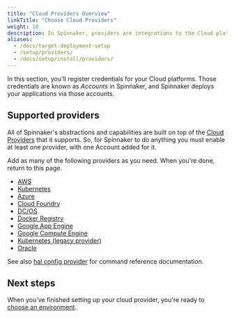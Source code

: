 ```yaml
---
title: "Cloud Providers Overview"
linkTitle: "Choose Cloud Providers"
weight: 10
description: In Spinnaker, providers are integrations to the Cloud platforms you deploy your applications to.
aliases:
  - /docs/target-deployment-setup
  - /setup/providers/
  - /docs/setup/install/providers/
---
```


In this section, you'll register credentials for your Cloud platforms. Those
credentials are known as *Accounts* in Spinnaker, and Spinnaker deploys your
applications via those accounts.

## Supported providers

All of Spinnaker's abstractions and capabilities are built on top of the [Cloud
Providers](/docs/concepts/providers/) that it supports. So, for Spinnaker to do
anything you must enable at least one provider, with one Account added for it.

Add as many of the following providers as you need. When you're done, return to this page.

* [AWS](/docs/setup/install/providers/aws/)
* [Kubernetes](/docs/setup/install/providers/kubernetes-v2/)
* [Azure](/docs/setup/install/providers/azure/)
* [Cloud Foundry](/docs/setup/install/providers/cf/)
* [DC/OS](/docs/setup/install/providers/dcos/)
* [Docker Registry](/docs/setup/install/providers/docker-registry/)
* [Google App Engine](/docs/setup/install/providers/appengine/)
* [Google Compute Engine](/docs/setup/install/providers/gce/)
* [Kubernetes (legacy provider)](/docs/setup/install/providers/kubernetes/)
* [Oracle](/docs/setup/install/providers/oracle/)

See also [hal config provider](/docs/reference/halyard/commands/#hal-config-provider)
for command reference documentation.

## Next steps

When you've finished setting up your cloud provider, you're ready to
[choose an environment](/docs/setup/install/environment/).